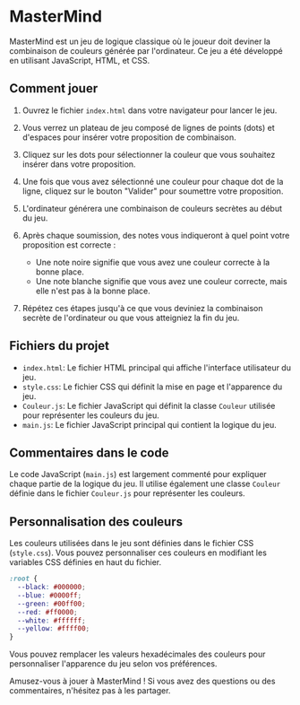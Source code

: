 # MasterMind

MasterMind est un jeu de logique classique où le joueur doit deviner la combinaison de couleurs générée par l'ordinateur. Ce jeu a été développé en utilisant JavaScript, HTML, et CSS.

## Comment jouer

1. Ouvrez le fichier `index.html` dans votre navigateur pour lancer le jeu.

2. Vous verrez un plateau de jeu composé de lignes de points (dots) et d'espaces pour insérer votre proposition de combinaison.

3. Cliquez sur les dots pour sélectionner la couleur que vous souhaitez insérer dans votre proposition.

4. Une fois que vous avez sélectionné une couleur pour chaque dot de la ligne, cliquez sur le bouton "Valider" pour soumettre votre proposition.

5. L'ordinateur générera une combinaison de couleurs secrètes au début du jeu.

6. Après chaque soumission, des notes vous indiqueront à quel point votre proposition est correcte :
   - Une note noire signifie que vous avez une couleur correcte à la bonne place.
   - Une note blanche signifie que vous avez une couleur correcte, mais elle n'est pas à la bonne place.

7. Répétez ces étapes jusqu'à ce que vous deviniez la combinaison secrète de l'ordinateur ou que vous atteigniez la fin du jeu.

## Fichiers du projet

- `index.html`: Le fichier HTML principal qui affiche l'interface utilisateur du jeu.
- `style.css`: Le fichier CSS qui définit la mise en page et l'apparence du jeu.
- `Couleur.js`: Le fichier JavaScript qui définit la classe `Couleur` utilisée pour représenter les couleurs du jeu.
- `main.js`: Le fichier JavaScript principal qui contient la logique du jeu.

## Commentaires dans le code

Le code JavaScript (`main.js`) est largement commenté pour expliquer chaque partie de la logique du jeu. Il utilise également une classe `Couleur` définie dans le fichier `Couleur.js` pour représenter les couleurs.

## Personnalisation des couleurs

Les couleurs utilisées dans le jeu sont définies dans le fichier CSS (`style.css`). Vous pouvez personnaliser ces couleurs en modifiant les variables CSS définies en haut du fichier.

```css
:root {
  --black: #000000;
  --blue: #0000ff;
  --green: #00ff00;
  --red: #ff0000;
  --white: #ffffff;
  --yellow: #ffff00;
}
```

Vous pouvez remplacer les valeurs hexadécimales des couleurs pour personnaliser l'apparence du jeu selon vos préférences.

Amusez-vous à jouer à MasterMind ! Si vous avez des questions ou des commentaires, n'hésitez pas à les partager.
